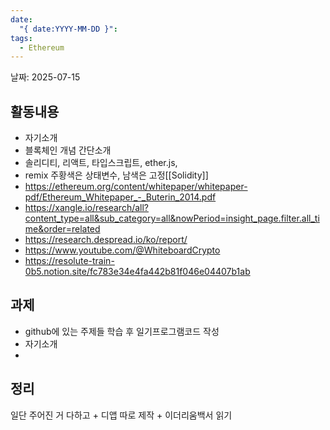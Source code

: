 ```yaml
---
date:
  "{ date:YYYY-MM-DD }": 
tags:
  - Ethereum
---
```




날짜: 2025-07-15

## 활동내용

- 자기소개
- 블록체인 개념 간단소개
- 솔리디티, 리액트, 타입스크립트, ether.js, 
- remix 주황색은 상태변수, 남색은 고정[[Solidity]]
- https://ethereum.org/content/whitepaper/whitepaper-pdf/Ethereum_Whitepaper_-_Buterin_2014.pdf
- https://xangle.io/research/all?content_type=all&sub_category=all&nowPeriod=insight_page.filter.all_time&order=related
- https://research.despread.io/ko/report/
- https://www.youtube.com/@WhiteboardCrypto
- https://resolute-train-0b5.notion.site/fc783e34e4fa442b81f046e04407b1ab




## 과제

- github에 있는 주제들 학습 후 일기프로그램코드 작성
- 자기소개
- 


## 정리

일단 주어진 거 다하고 + 디앱 따로 제작 + 이더리움백서 읽기
